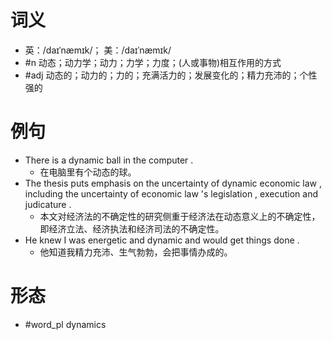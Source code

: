 # 词义
- 英：/daɪˈnæmɪk/； 美：/daɪˈnæmɪk/
- #n 动态；动力学；动力；力学；力度；(人或事物)相互作用的方式
- #adj 动态的；动力的；力的；充满活力的；发展变化的；精力充沛的；个性强的
# 例句
- There is a dynamic ball in the computer .
	- 在电脑里有个动态的球。
- The thesis puts emphasis on the uncertainty of dynamic economic law , including the uncertainty of economic law 's legislation , execution and judicature .
	- 本文对经济法的不确定性的研究侧重于经济法在动态意义上的不确定性，即经济立法、经济执法和经济司法的不确定性。
- He knew I was energetic and dynamic and would get things done .
	- 他知道我精力充沛、生气勃勃，会把事情办成的。
# 形态
- #word_pl dynamics
